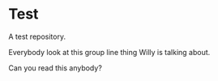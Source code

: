 Test
====
A test repository.

Everybody look at this group line thing Willy is talking about.

Can you read this anybody?